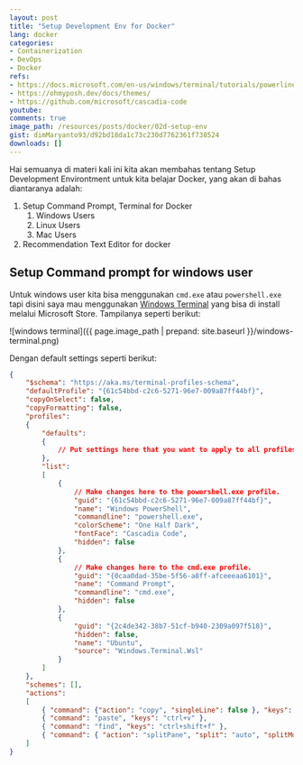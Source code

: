 ```yaml
---
layout: post
title: "Setup Development Env for Docker"
lang: docker
categories:
- Containerization
- DevOps
- Docker
refs: 
- https://docs.microsoft.com/en-us/windows/terminal/tutorials/powerline-setup
- https://ohmyposh.dev/docs/themes/
- https://github.com/microsoft/cascadia-code
youtube: 
comments: true
image_path: /resources/posts/docker/02d-setup-env
gist: dimMaryanto93/d92bd18da1c73c230d7762361f738524
downloads: []
---
```


Hai semuanya di materi kali ini kita akan membahas tentang Setup Development Environtment untuk kita belajar Docker, yang akan di bahas diantaranya adalah:

1. Setup Command Prompt, Terminal for Docker
    1. Windows Users
    2. Linux Users
    3. Mac Users
2. Recommendation Text Editor for docker

<!--more-->

## Setup Command prompt for windows user

Untuk windows user kita bisa menggunakan `cmd.exe` atau `powershell.exe` tapi disini saya mau menggunakan [Windows Terminal](https://www.microsoft.com/en-us/p/windows-terminal/9n0dx20hk701) yang bisa di install melalui Microsoft Store. Tampilanya seperti berikut:

![windows terminal]({{ page.image_path | prepand: site.baseurl }}/windows-terminal.png)

Dengan default settings seperti berikut:

```json
{
    "$schema": "https://aka.ms/terminal-profiles-schema",
    "defaultProfile": "{61c54bbd-c2c6-5271-96e7-009a87ff44bf}",
    "copyOnSelect": false,
    "copyFormatting": false,
    "profiles":
    {
        "defaults":
        {
            // Put settings here that you want to apply to all profiles.
        },
        "list":
        [
            {
                // Make changes here to the powershell.exe profile.
                "guid": "{61c54bbd-c2c6-5271-96e7-009a87ff44bf}",
                "name": "Windows PowerShell",
                "commandline": "powershell.exe",
                "colorScheme": "One Half Dark",
                "fontFace": "Cascadia Code",
                "hidden": false
            },
            {
                // Make changes here to the cmd.exe profile.
                "guid": "{0caa0dad-35be-5f56-a8ff-afceeeaa6101}",
                "name": "Command Prompt",
                "commandline": "cmd.exe",
                "hidden": false
            },
            {
                "guid": "{2c4de342-38b7-51cf-b940-2309a097f518}",
                "hidden": false,
                "name": "Ubuntu",
                "source": "Windows.Terminal.Wsl"
            }
        ]
    },
    "schemes": [],
    "actions":
    [
        { "command": {"action": "copy", "singleLine": false }, "keys": "ctrl+c" },
        { "command": "paste", "keys": "ctrl+v" },
        { "command": "find", "keys": "ctrl+shift+f" },
        { "command": { "action": "splitPane", "split": "auto", "splitMode": "duplicate" }, "keys": "alt+shift+d" }
    ]
}
```